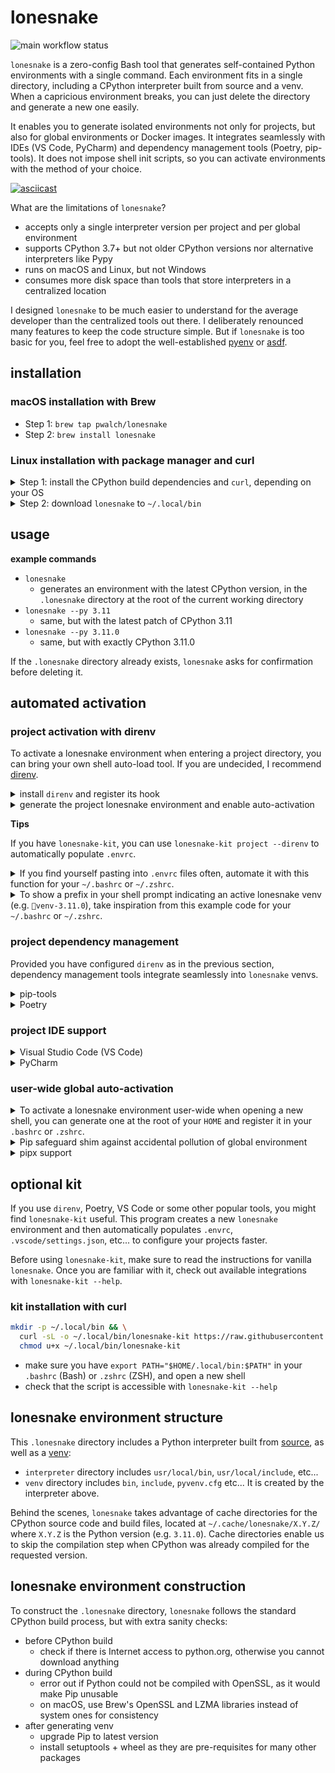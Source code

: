 # lonesnake

![main workflow status](https://github.com/pwalch/lonesnake/actions/workflows/main.yml/badge.svg)

`lonesnake` is a zero-config Bash tool that generates self-contained Python environments with a single command. Each environment fits in a single directory, including a CPython interpreter built from source and a venv. When a capricious environment breaks, you can just delete the directory and generate a new one easily.

It enables you to generate isolated environments not only for projects, but also for global environments or Docker images. It integrates seamlessly with IDEs (VS Code, PyCharm) and dependency management tools (Poetry, pip-tools). It does not impose shell init scripts, so you can activate environments with the method of your choice.

[![asciicast](https://asciinema.org/a/479944.svg)](https://asciinema.org/a/479944)

What are the limitations of `lonesnake`?

- accepts only a single interpreter version per project and per global environment
- supports CPython 3.7+ but not older CPython versions nor alternative interpreters like Pypy
- runs on macOS and Linux, but not Windows
- consumes more disk space than tools that store interpreters in a centralized location

I designed `lonesnake` to be much easier to understand for the average developer than the centralized tools out there. I deliberately renounced many features to keep the code structure simple. But if `lonesnake` is too basic for you, feel free to adopt the well-established [pyenv](https://github.com/pyenv/pyenv) or [asdf](https://github.com/asdf-vm/asdf).

## installation

### macOS installation with Brew

- Step 1: `brew tap pwalch/lonesnake`
- Step 2: `brew install lonesnake`

### Linux installation with package manager and curl

<details>
<summary>Step 1: install the CPython build dependencies and <code>curl</code>, depending on your OS</summary>

```bash
# The instructions below are taken from the pyenv Wiki and the python.org dev guide.
# Please check them out if you need more details or if you are using a different OS.
# https://github.com/pyenv/pyenv/wiki#suggested-build-environment
# https://devguide.python.org/setup/#install-dependencies

# Ubuntu/Debian/Mint
sudo apt-get update && sudo apt-get install -y \
  make build-essential libssl-dev zlib1g-dev libbz2-dev libreadline-dev \
  libsqlite3-dev wget curl llvm libncursesw5-dev xz-utils tk-dev \
  libxml2-dev libxmlsec1-dev libffi-dev liblzma-dev

# Fedora
sudo dnf install \
  curl make gcc zlib-devel bzip2 bzip2-devel readline-devel \
  sqlite sqlite-devel openssl-devel tk-devel libffi-devel xz-devel

# Arch Linux
sudo pacman -S --needed curl base-devel openssl zlib xz
```

</details>

<details>
<summary>Step 2: download <code>lonesnake</code> to <code>~/.local/bin</code></summary>

```bash
mkdir -p ~/.local/bin && \
  curl -sL -o ~/.local/bin/lonesnake https://raw.githubusercontent.com/pwalch/lonesnake/0.39.0/lonesnake && \
  chmod u+x ~/.local/bin/lonesnake
```

- make sure you have `export PATH="$HOME/.local/bin:$PATH"` in your `.bashrc` (Bash) or `.zshrc` (ZSH), and open a new shell
- check that the script is accessible with `lonesnake --help`

</details>

## usage

**example commands**

- `lonesnake`
  - generates an environment with the latest CPython version, in the `.lonesnake` directory at the root of the current working directory
- `lonesnake --py 3.11`
  - same, but with the latest patch of CPython 3.11
- `lonesnake --py 3.11.0`
  - same, but with exactly CPython 3.11.0

If the `.lonesnake` directory already exists, `lonesnake` asks for confirmation before deleting it.

## automated activation

### project activation with direnv

To activate a lonesnake environment when entering a project directory, you can bring your own shell auto-load tool. If you are undecided, I recommend [direnv](https://direnv.net/docs/installation.html).

<details>
<summary>install <code>direnv</code> and register its hook</summary>

```bash
# macOS
brew install direnv

# Ubuntu/Debian/Mint
sudo apt-get install direnv

# Fedora
sudo dnf install direnv

# Archlinux
sudo pacman -S direnv
```

- Bash: in your `~/.bashrc`, append `eval "$(direnv hook bash)"`
- ZSH: in your `~/.zshrc`, append `eval "$(direnv hook zsh)"`

</details>

<details>
<summary>generate the project lonesnake environment and enable auto-activation</summary>

- start a new shell then `cd YOUR_PROJECT`
- `lonesnake`
- touch `.envrc` then fill it with this code

```bash
# lonesnake auto-activation for the project directory
lonesnake_dir="${PWD}/.lonesnake"
PATH_add "${lonesnake_dir}/venv/bin"
export VIRTUAL_ENV="${lonesnake_dir}/venv"

# Solve errors involving "Python.h not found" when building
# Python extensions with a lonesnake environment.
parent_include_dir="${lonesnake_dir}/interpreter/usr/local/include"
if [[ -d "$parent_include_dir" ]]; then
  include_dir_name=$(find "$parent_include_dir" \
    -mindepth 1 -maxdepth 1 -type d -name "python3.*" \
    -exec basename {} \;)
  path_add CPATH "${parent_include_dir}/${include_dir_name}"
fi
```

- `direnv allow`
- check that `which python` prints your project's `.lonesnake/venv` directory

> ℹ️ In case of trouble, you can get rid of the lonesnake environment by running `rm -rf .lonesnake .envrc` at the root of your project. Make sure to open a new shell for the change to take effect.

</details>

**Tips**

If you have `lonesnake-kit`, you can use <code>lonesnake-kit project --direnv</code> to automatically populate `.envrc`.

<details>
<summary>If you find yourself pasting into <code>.envrc</code> files often, automate it with this function for your <code>~/.bashrc</code> or <code>~/.zshrc</code>.</summary>

```bash
# Print direnv activation instructions for lonesnake
# Usage: lonesnake-print-activation >> .envrc
function lonesnake-print-activation() {
cat << EOM
# lonesnake auto-activation for the project directory
lonesnake_dir="\${PWD}/.lonesnake"
PATH_add "\${lonesnake_dir}/venv/bin"
export VIRTUAL_ENV="\${lonesnake_dir}/venv"

# Solve errors involving "Python.h not found" when building
# Python extensions with a lonesnake environment.
parent_include_dir="\${lonesnake_dir}/interpreter/usr/local/include"
if [[ -d "\$parent_include_dir" ]]; then
  include_dir_name=\$(find "\$parent_include_dir" \
    -mindepth 1 -maxdepth 1 -type d -name "python3.*" \
    -exec basename {} \;)
  path_add CPATH "\${parent_include_dir}/\${include_dir_name}"
fi
EOM
}
```

</details>

<details>
<summary>To show a prefix in your shell prompt indicating an active lonesnake venv (e.g. <code>🐍venv-3.11.0</code>), take inspiration from this example code for your <code>~/.bashrc</code> or <code>~/.zshrc</code>.</summary>

```bash
show_lonesnake_venv_prefix () {
  local cpython_path="$PWD/.lonesnake/venv/bin/python"
  # If the venv is activated, print the prompt prefix
  if [[ -x "$cpython_path" ]] && \
      [[ "$(which python)" == "$cpython_path" ]]; then
    local cpython_version="$(python --version | grep -Eo '[0-9]+\.[0-9]+\.[0-9]+')"
    echo "🐍venv-${cpython_version} "
  fi
}
PS1='$(show_lonesnake_venv_prefix)'"$PS1"
```

</details>

### project dependency management

Provided you have configured `direnv` as in the previous section, dependency management tools integrate seamlessly into `lonesnake` venvs.

<details>
<summary>pip-tools</summary>

[pip-tools](https://github.com/jazzband/pip-tools)' sync command installs packages in the current venv. Therefore, all packages are installed in the `.lonesnake` venv directory by default:

- `cd YOUR_PROJECT`
- `pip install pip-tools`
- `pip-sync PINNED_COMPILED_REQUIREMENTS`

</details>

<details>
<summary>Poetry</summary>

You can integrate [Poetry](https://github.com/python-poetry/poetry) into the `.lonesnake` directory by specifying the `POETRY_VIRTUALENVS_PATH` environment variable:

- `cd YOUR_PROJECT` (where your `pyproject.toml` is)
- append the following to your `.envrc`:

```bash
export POETRY_VIRTUALENVS_PATH="${PWD}/.lonesnake/poetry_virtualenvs"
```

- `direnv allow`
- `pip install poetry`
- `poetry install`
- check with `poetry debug` that the "Virtualenv Path" is in a child directory of `.lonesnake/poetry_virtualenvs`

**Tips**

If you have `lonesnake-kit`, note that <code>lonesnake-kit project --direnv</code> populates the Poetry environment variables in `.envrc`.

> ℹ️ In case of trouble, you can get rid of the Poetry virtualenvs using `rm -rf .lonesnake/poetry_virtualenvs`. Make sure to open a new shell for the change to take effect.

</details>

### project IDE support

<details>
<summary>Visual Studio Code (VS Code)</summary>

Auto-Activation:
- open a project directory that contains a lonesnake environment at its root
- click `File > Preferences > Settings` and then go to `Workspace` and search for `python.defaultInterpreterPath`
- set this path to `${workspaceFolder}/.lonesnake/venv/bin/python`
- press `CMD/CTRL + SHIFT + P` or click `View > Command Palette`, then choose `Python: Select Interpreter`
- choose `` Use Python from `python.defaultInterpreterPath` setting ``
  - note that after the word `setting`, you should see `./.lonesnake/venv/bin/python`
- when you open the integrated terminal, VS Code should now be sourcing `.lonesnake/venv/bin/activate`

File Exclusion:
- click `File > Preferences > Settings` and then go to `User` and search for `files.exclude`
- click `Add Pattern` and register `**/.lonesnake`

If you have `lonesnake-kit`, note that <code>lonesnake-kit project --vscode</code> populates the `settings.json` of the workspace in the working directory.

</details>

<details>
<summary>PyCharm</summary>

- open a project directory that contains a lonesnake environment at its root
- click `File > Settings > Project: YOUR_PROJECT > Python Interpreter`
- click `Add Interpreter > Add Local Interpreter...`
- in `Virtualenv Environment`
  - set `Environment` to `Existing`
  - as `Interpreter`, pick `.lonesnake/venv/bin/python` from your project
  - click `OK`
- click `OK`, then wait for the environment to be indexed
- when you create a new `Run/Debug` configuration, the `Python interpreter` field should point to the lonesnake environment

</details>

### user-wide global auto-activation

<details>
<summary>To activate a lonesnake environment user-wide when opening a new shell, you can generate one at the root of your <code>HOME</code> and register it in your <code>.bashrc</code> or <code>.zshrc</code>.</summary>

- `cd ~`
- `lonesnake`
- in your `.bashrc` (Bash) or `.zshrc` (ZSH), append the following:

```bash
# global lonesnake auto-activation
export PATH="${HOME}/.lonesnake/venv/bin:${PATH}"
```

- exit your shell and start a new one
- check that `which python` points to your lonesnake environment

**Tips**

> ℹ️ In case of trouble, you can get rid of the lonesnake environment by removing the export statements from your `.bashrc` or `.zshrc` and running `rm -rf ~/.lonesnake`. Make sure to open a new shell for the change to take effect.

</details>

<details>
<summary>Pip safeguard shim against accidental pollution of global environment</summary>

Sometimes, you will forget to create a project-specific lonesnake environment or to configure its auto-activation. In this case, all `pip install` commands you want to run will be forwarded to the global environment and pollute its package list.

To safeguard against this pollution, you can intercept `pip` commands by adding the following shim to your `~/.bashrc` or `~/.zshrc`:

```bash
# Safeguard shim against accidental 'pip install' to
# the global lonesnake environment.
# Call '~/.lonesnake/venv/bin/pip' to bypass.
function pip () {
  if [[ -z "$VIRTUAL_ENV" ]]; then
    echo "[ERROR] Cannot run 'pip' command outside" \
      "of a VIRTUAL_ENV."
    return 1
  fi

  local active_pip=""
  if ! active_pip="$(whence -p pip)"; then
    echo "[ERROR] There is no 'pip' command in PATH:" \
      "${PATH}"
    return 1
  fi

  local global_pip=""
  global_pip="${HOME}/.lonesnake/venv/bin/pip"
  if [[ -f "$global_pip" ]] && \
      [[ "$active_pip" == "$global_pip" ]]; then
    echo "[ERROR] Cannot run 'pip' command with global" \
        "environment: ${global_pip}"
    return 1
  fi

  command pip "$@"
}
```

</details>

<details>
<summary>pipx support</summary>

After setting up a global lonesnake environment, you should install `pipx` to manage Python command-line tools. In the same spirit as `lonesnake`, `pipx` installs all tools in isolated venvs so they don't break each other or interfere with the global one. To integrate `pipx`:

- append these lines to your `.bashrc` or `.zshrc`:

```bash
# By default, pipx stores its files in "~/.local/pipx" and "~/.local/bin", but we
# configure it to use sub-directories of the lonesnake global environment:
# "~/.lonesnake/pipx_bin" and "~/.lonesnake/pipx_home". Thanks to this,
# we keep everything related to the global environment in the same place.
export PIPX_HOME="${HOME}/.lonesnake/pipx_home"
export PIPX_BIN_DIR="${HOME}/.lonesnake/pipx_bin"
export PATH="${PIPX_BIN_DIR}:${PATH}"
```

- exit your shell and start a new one
- `~/.lonesnake/venv/bin/pip install pipx`
- from now on, use `pipx install` to install Python CLI tools such as `httpie`

**Tips**

> ℹ️ In case of trouble, you can get rid of your pipx installation by running `rm -rf ~/.lonesnake/pipx_*` and `~/.lonesnake/venv/bin/pip uninstall pipx`. Make sure to open a new shell for the change to take effect.

</details>

## optional kit

If you use `direnv`, Poetry, VS Code or some other popular tools, you might find `lonesnake-kit` useful. This program creates a new `lonesnake` environment and then automatically populates `.envrc`, `.vscode/settings.json`, etc... to configure your projects faster.

Before using `lonesnake-kit`, make sure to read the instructions for vanilla `lonesnake`. Once you are familiar with it, check out available integrations with `lonesnake-kit --help`.

### kit installation with curl

```bash
mkdir -p ~/.local/bin && \
  curl -sL -o ~/.local/bin/lonesnake-kit https://raw.githubusercontent.com/pwalch/lonesnake/0.39.0/helpers/lonesnake-kit && \
  chmod u+x ~/.local/bin/lonesnake-kit
```

- make sure you have `export PATH="$HOME/.local/bin:$PATH"` in your `.bashrc` (Bash) or `.zshrc` (ZSH), and open a new shell
- check that the script is accessible with `lonesnake-kit --help`

## lonesnake environment structure

This `.lonesnake` directory includes a Python interpreter built from [source](https://www.python.org/downloads/source/), as well as a [venv](https://docs.python.org/3/library/venv.html):

- `interpreter` directory includes `usr/local/bin`, `usr/local/include`, etc...
- `venv` directory includes `bin`, `include`, `pyvenv.cfg` etc... It is created by the interpreter above.

Behind the scenes, `lonesnake` takes advantage of cache directories for the CPython source code and build files, located at `~/.cache/lonesnake/X.Y.Z/` where `X.Y.Z` is the Python version (e.g. `3.11.0`). Cache directories enable us to skip the compilation step when CPython was already compiled for the requested version.

## lonesnake environment construction

To construct the `.lonesnake` directory, `lonesnake` follows the standard CPython build process, but with extra sanity checks:

- before CPython build
  - check if there is Internet access to python.org, otherwise you cannot download anything
- during CPython build
   - error out if Python could not be compiled with OpenSSL, as it would make Pip unusable
   - on macOS, use Brew's OpenSSL and LZMA libraries instead of system ones for consistency
- after generating venv
  - upgrade Pip to latest version
  - install setuptools + wheel as they are pre-requisites for many other packages
